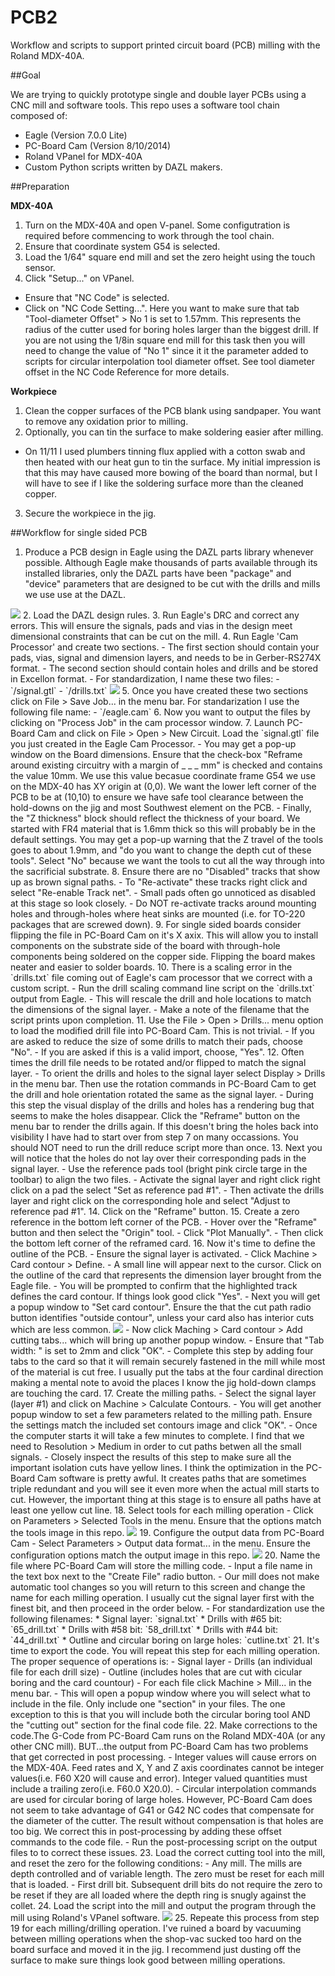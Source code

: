 PCB2
=============

Workflow and scripts to support printed circuit board (PCB) milling with the Roland MDX-40A.

##Goal

We are trying to quickly prototype single and double layer PCBs using a CNC mill and software tools.  This repo uses a software tool chain composed of:
 - Eagle (Version 7.0.0 Lite)
 - PC-Board Cam (Version 8/10/2014)
 - Roland VPanel for MDX-40A
 - Custom Python scripts written by DAZL makers.

##Preparation

**MDX-40A**

1. Turn on the MDX-40A and open V-panel.  Some configutration is required before commencing to work through the tool chain.
2. Ensure that coordinate system G54 is selected.
3. Load the 1/64" square end mill and set the zero height using the touch sensor.
4. Click "Setup..." on VPanel.  
 - Ensure that "NC Code" is selected. 
 - Click on "NC Code Setting...".  Here you want to make sure that tab "Tool-diameter Offset" > No 1 is set to 1.57mm.  This represents the radius of the cutter used for boring holes larger than the biggest drill.  If you are not using the 1/8in square end mill for this task then you will need to change the value of "No 1" since it it the parameter added to scripts for circular interpolation tool diameter offset.  See tool diameter offset in the NC Code Reference for more details.

**Workpiece**

1. Clean the copper surfaces of the PCB blank using sandpaper.   You want to remove any oxidation prior to milling.
2. Optionally, you can tin the surface to make soldering easier after milling.
 - On 11/11 I used plumbers tinning flux applied with a cotton swab and then heated with our heat gun to tin the surface.  My initial impression is that this may have caused more bowing of the board than normal, but I will have to see if I like the soldering surface more than the cleaned copper.
3. Secure the workpiece in the jig.

##Workflow for single sided PCB

1. Produce a PCB design in Eagle using the DAZL parts library whenever possible.  Although Eagle make thousands of parts available through its installed libraries, only the DAZL parts have been "package" and "device" parameters that are designed to be cut with the drills and mills we use use at the DAZL.
<img src="./images/Eagle_brd.PNG">
2. Load the DAZL design rules.
3. Run Eagle's DRC and correct any errors.  This will ensure the signals, pads and vias in the design meet dimensional constraints that can be cut on the mill.
4. Run Eagle 'Cam Processor' and create two sections. 
  - The first section should contain your pads, vias, signal and dimension layers, and needs to be in Gerber-RS274X format.  
  - The second section should contain holes and drills and be stored in Excellon format.  
  - For standardization, I name these two files:
  - `<project path>/signal.gtl`
  - `<project path>/drills.txt` 
<img src="./images/Eagle_cam.PNG">
5. Once you have created these two sections click on File > Save Job... in the menu bar.  For standarization I use the following file name:
  - `<project path>/eagle.cam`
6. Now you want to output the files by clicking on "Process Job" in the cam processor window.
7. Launch PC-Board Cam and click on File > Open > New Circuit.  Load the `signal.gtl` file you just created in the Eagle Cam Processor.  
  - You may get a pop-up window on the Board dimensions.  Ensure that the check-box "Reframe around existing circuitry with a margin of _ _ _ mm" is checked  and contains the value 10mm.  We use this value becasue coordinate frame G54 we use on the MDX-40 has XY origin at (0,0).  We want the lower left corner of the PCB to be at (10,10) to ensure we have safe tool clearance between the hold-downs on the jig and most Southwest element on the PCB.  
  - Finally, the "Z thickness" block should reflect the thickness of your board.  We started with FR4 material that is 1.6mm thick so this will probably be in the default settings.  You may get a pop-up warning that the Z travel of the tools goes to about 1.9mm, and "do you want to change the depth cut of these tools".  Select "No" because we want the tools to cut all the way through into the sacrificial substrate.
8. Ensure there are no "Disabled" tracks that show up as brown signal paths.  
  - To "Re-activate" these tracks right click and select "Re-enable Track net".  
  - Small pads often go unnoticed as disabled at this stage so look closely.
  - Do NOT re-activate tracks around mounting holes and through-holes where heat sinks are mounted (i.e. for TO-220 packages that are screwed down).
9. For single sided boards consider flipping the file in PC-Board Cam on it's X axix.  This will allow you to install components on the substrate side of the board with through-hole components being soldered on the copper side.  Flipping the board makes neater and easier to solder boards.
10. There is a scaling error in the `drills.txt` file coming out of Eagle's cam processor that we correct with a custom script.  
  - Run the drill scaling command line script on the `drills.txt` output from Eagle.  
  - This will rescale the drill and hole locations to match the dimensions of the signal layer.
  - Make a note of the filename that the script prints upon completion.
11. Use the File > Open > Drills... menu option to load the modified drill file into PC-Board Cam.  This is not trivial.  
  - If you are asked to reduce the size of some drills to match their pads, choose "No".  
  - If you are asked if this is a valid import, choose, "Yes".
12. Often times the drill file needs to be rotated and/or flipped to match the signal layer.
  - To orient the drills and holes to the signal layer select Display > Drills in the menu bar.  Then use the rotation commands in PC-Board Cam to get the drill and hole orientation rotated the same as the signal layer.  
  - During this step the visual display of the drills and holes has a rendering bug that seems to make the holes disappear.  Click the "Reframe" button on the menu bar to render the drills again.  If this doesn't bring the holes back into visibility I have had to start over from step 7 on many occassions.  You should NOT need to run the drill reduce script more than once.
13. Next you will notice that the holes do not lay over their corresponding pads in the signal layer.  
  - Use the reference pads tool (bright pink circle targe in the toolbar) to align the two files.
  - Activate the signal layer and right click right click on a pad the select "Set as reference pad #1".
  - Then activate the drills layer and right click on the corresponding hole and select "Adjust to reference pad #1".
14. Click on the "Reframe" button.
15. Create a zero reference in the bottom left corner of the PCB.
  - Hover over the "Reframe" button and then select the "Origin" tool.  
  - Click "Plot Manually".
  - Then click the bottom left corner of the reframed card.
16. Now it's time to define the outline of the PCB.
  - Ensure the signal layer is activated.
  - Click Machine > Card contour > Define.
  - A small line will appear next to the cursor.  Click on the outline of the card that represents the dimension layer brought from the Eagle file.
  - You will be prompted to confirm that the highlighted track defines the card contour.  If things look good click "Yes".
  - Next you will get a popup window to "Set card contour".  Ensure the that the cut path radio button identifies "outside contour", unless your card also has interior cuts which are less common. <img src="./images/Card_contour.PNG">
  - Now click Maching > Card contour > Add cutting tabs... which will bring up another popup window.
  - Ensure that "Tab width: " is set to 2mm and click "OK".
  - Complete this step by adding four tabs to the card so that it will remain securely fastened in the mill while most of the material is cut free.  I usually put the tabs at the four cardinal direction making a mental note to avoid the places I know the jig hold-down clamps are touching the card.
17. Create the milling paths.
  - Select the signal layer (layer #1) and click on Machine > Calculate Contours. 
  - You will get another popup window to set a few parameters related to the milling path.  Ensure the settings match the included set contours image and click "OK".
  - Once the computer starts it will take a few minutes to complete.  I find that we need to Resolution > Medium in order to cut paths betwen all the small signals.
  - Closely inspect the results of this step to make sure all the important isolation cuts have yellow lines.  I think the optimization in the PC-Board Cam software is pretty awful.  It creates paths that are sometimes triple redundant and you will see it even more when the actual mill starts to cut.  However, the important thing at this stage is to ensure all paths have at least one yellow cut line.
18. Select tools for each milling operation
  - Click on Parameters > Selected Tools in the menu.  Ensure that the options match the tools image in this repo. <img src="./images/Selected_tools.PNG">
19. Configure the output data from PC-Board Cam
  - Select Parameters > Output data format... in the menu.  Ensure the configuration options match the output image in this repo. <img src="./images/Output_data_format.PNG">
20. Name the file where PC-Board Cam will store the milling code.
  - Input a file name in the text box next to the "Create File" radio button.  
  - Our mill does not make automatic tool changes so you will return to this screen and change the name for each milling operation.  I usually cut the signal layer first with the finest bit, and then proceed in the order below.  
  - For standardization use the following filenames:
    * Signal layer: `signal.txt`
    * Drills with #65 bit: `65_drill.txt`
    * Drills with #58 bit: `58_drill.txt`
    * Drills with #44 bit: `44_drill.txt`
    * Outline and circular boring on large holes: `cutline.txt`
21. It's time to export the code.  You will repeat this step for each milling operation.  The proper sequence of operations is:
  - Signal layer
  - Drills (an individual file for each drill size)
  - Outline (includes holes that are cut with cicular boring and the card countour)
  - For each file click Machine > Mill... in the menu bar.
  - This will open a popup window where you will select what to include in the file.  Only include one "section" in your files.  The one exception to this is that you will include both the circular boring tool AND the "cutting out" section for the final code file.
22. Make corrections to the code.The G-Code from PC-Board Cam runs on the Roland MDX-40A (or any other CNC mill). BUT...the output from PC-Board Cam has two problems that get corrected in post processing.
  - Integer values will cause errors on the MDX-40A.  Feed rates and X, Y and Z axis coordinates cannot be integer values(i.e. F60 X20 will cause and error).  Integer valued quantities must include a trailing zero(i.e. F60.0 X20.0).
  - Circular interpolation commands are used for circular boring of large holes.  However, PC-Board Cam does not seem to take advantage of G41 or G42 NC codes that compensate for the diameter of the cutter.  The result without compensation is that holes are too big.  We correct this in post-processing by adding these offset commands to the code file.
  - Run the post-processing script on the output files to to correct these issues.
23. Load the correct cutting tool into the mill, and reset the zero for the following conditions:
 - Any mill.  The mills are depth controlled and of variable length.  The zero must be reset for each mill that is loaded.
 - First drill bit.  Subsequent drill bits do not require the zero to be reset if they are all loaded where the depth ring is snugly against the collet.
24. Load the script into the mill and output the program through the mill using Roland's VPanel software.
<img src="./images/VPanel_home.PNG">
25. Repeate this process from step 19 for each milling/drilling operation.  I've ruined a board by vacuuming between milling operations when the shop-vac sucked too hard on the board surface and moved it in the jig.  I recommend just dusting off the surface to make sure things look good between milling operations.
